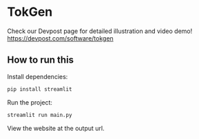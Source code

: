 # TokGen
Check our Devpost page for detailed illustration and video demo!
https://devpost.com/software/tokgen
## How to run this

Install dependencies:

```bash
pip install streamlit
```

Run the project:

```bash
streamlit run main.py
```

View the website at the output url.
